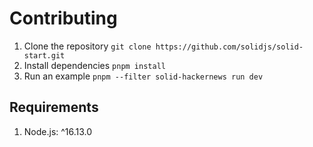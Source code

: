 # Contributing

1. Clone the repository
   `git clone https://github.com/solidjs/solid-start.git`
2. Install dependencies
   `pnpm install`
3. Run an example
   `pnpm --filter solid-hackernews run dev`

## Requirements

1. Node.js: ^16.13.0
